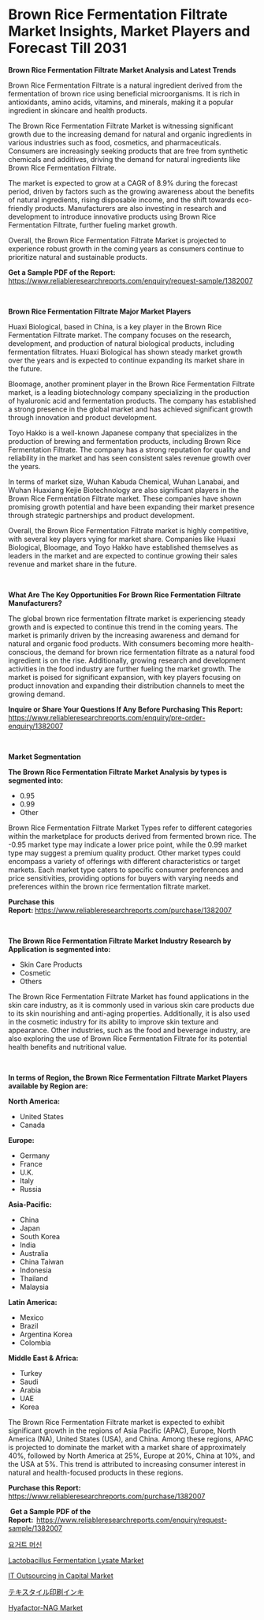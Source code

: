 <p><h1>Brown Rice Fermentation Filtrate Market Insights, Market Players and Forecast Till 2031</h1></p><p><strong>Brown Rice Fermentation Filtrate Market Analysis and Latest Trends</strong></p>
<p><p>Brown Rice Fermentation Filtrate is a natural ingredient derived from the fermentation of brown rice using beneficial microorganisms. It is rich in antioxidants, amino acids, vitamins, and minerals, making it a popular ingredient in skincare and health products.</p><p>The Brown Rice Fermentation Filtrate Market is witnessing significant growth due to the increasing demand for natural and organic ingredients in various industries such as food, cosmetics, and pharmaceuticals. Consumers are increasingly seeking products that are free from synthetic chemicals and additives, driving the demand for natural ingredients like Brown Rice Fermentation Filtrate.</p><p>The market is expected to grow at a CAGR of 8.9% during the forecast period, driven by factors such as the growing awareness about the benefits of natural ingredients, rising disposable income, and the shift towards eco-friendly products. Manufacturers are also investing in research and development to introduce innovative products using Brown Rice Fermentation Filtrate, further fueling market growth.</p><p>Overall, the Brown Rice Fermentation Filtrate Market is projected to experience robust growth in the coming years as consumers continue to prioritize natural and sustainable products.</p></p>
<p><strong>Get a Sample PDF of the Report:&nbsp;</strong> <a href="https://www.reliableresearchreports.com/enquiry/request-sample/1382007">https://www.reliableresearchreports.com/enquiry/request-sample/1382007</a></p>
<p>&nbsp;</p>
<p><strong>Brown Rice Fermentation Filtrate Major Market Players</strong></p>
<p><p>Huaxi Biological, based in China, is a key player in the Brown Rice Fermentation Filtrate market. The company focuses on the research, development, and production of natural biological products, including fermentation filtrates. Huaxi Biological has shown steady market growth over the years and is expected to continue expanding its market share in the future.</p><p>Bloomage, another prominent player in the Brown Rice Fermentation Filtrate market, is a leading biotechnology company specializing in the production of hyaluronic acid and fermentation products. The company has established a strong presence in the global market and has achieved significant growth through innovation and product development.</p><p>Toyo Hakko is a well-known Japanese company that specializes in the production of brewing and fermentation products, including Brown Rice Fermentation Filtrate. The company has a strong reputation for quality and reliability in the market and has seen consistent sales revenue growth over the years.</p><p>In terms of market size, Wuhan Kabuda Chemical, Wuhan Lanabai, and Wuhan Huaxiang Kejie Biotechnology are also significant players in the Brown Rice Fermentation Filtrate market. These companies have shown promising growth potential and have been expanding their market presence through strategic partnerships and product development.</p><p>Overall, the Brown Rice Fermentation Filtrate market is highly competitive, with several key players vying for market share. Companies like Huaxi Biological, Bloomage, and Toyo Hakko have established themselves as leaders in the market and are expected to continue growing their sales revenue and market share in the future.</p></p>
<p>&nbsp;</p>
<p><strong>What Are The Key Opportunities For Brown Rice Fermentation Filtrate Manufacturers?</strong></p>
<p><p>The global brown rice fermentation filtrate market is experiencing steady growth and is expected to continue this trend in the coming years. The market is primarily driven by the increasing awareness and demand for natural and organic food products. With consumers becoming more health-conscious, the demand for brown rice fermentation filtrate as a natural food ingredient is on the rise. Additionally, growing research and development activities in the food industry are further fueling the market growth. The market is poised for significant expansion, with key players focusing on product innovation and expanding their distribution channels to meet the growing demand.</p></p>
<p><strong>Inquire or Share Your Questions If Any Before Purchasing This Report:</strong> <a href="https://www.reliableresearchreports.com/enquiry/pre-order-enquiry/1382007">https://www.reliableresearchreports.com/enquiry/pre-order-enquiry/1382007</a></p>
<p>&nbsp;</p>
<p><strong>Market Segmentation</strong></p>
<p><strong>The Brown Rice Fermentation Filtrate Market Analysis by types is segmented into:</strong></p>
<p><ul><li>0.95</li><li>0.99</li><li>Other</li></ul></p>
<p><p>Brown Rice Fermentation Filtrate Market Types refer to different categories within the marketplace for products derived from fermented brown rice. The -0.95 market type may indicate a lower price point, while the 0.99 market type may suggest a premium quality product. Other market types could encompass a variety of offerings with different characteristics or target markets. Each market type caters to specific consumer preferences and price sensitivities, providing options for buyers with varying needs and preferences within the brown rice fermentation filtrate market.</p></p>
<p><strong>Purchase this Report:&nbsp;</strong><a href="https://www.reliableresearchreports.com/purchase/1382007">https://www.reliableresearchreports.com/purchase/1382007</a></p>
<p>&nbsp;</p>
<p><strong>The Brown Rice Fermentation Filtrate Market Industry Research by Application is segmented into:</strong></p>
<p><ul><li>Skin Care Products</li><li>Cosmetic</li><li>Others</li></ul></p>
<p><p>The Brown Rice Fermentation Filtrate Market has found applications in the skin care industry, as it is commonly used in various skin care products due to its skin nourishing and anti-aging properties. Additionally, it is also used in the cosmetic industry for its ability to improve skin texture and appearance. Other industries, such as the food and beverage industry, are also exploring the use of Brown Rice Fermentation Filtrate for its potential health benefits and nutritional value.</p></p>
<p>&nbsp;</p>
<p><strong>In terms of Region, the Brown Rice Fermentation Filtrate Market Players available by Region are:</strong></p>
<p>
    <p> <strong> North America: </strong>
        <ul>
            <li>United States</li>
            <li>Canada</li>
        </ul>
        </p> 
    <p> <strong> Europe: </strong>
        <ul>
            <li>Germany</li>
            <li>France</li>
            <li>U.K.</li>
            <li>Italy</li>
            <li>Russia</li>
        </ul>
        </p> 
    <p> <strong> Asia-Pacific: </strong>
        <ul>
            <li>China</li>
            <li>Japan</li>
            <li>South Korea</li>
            <li>India</li>
            <li>Australia</li>
            <li>China Taiwan</li>
            <li>Indonesia</li>
            <li>Thailand</li>
            <li>Malaysia</li>
        </ul>
        </p> 
    <p> <strong> Latin America: </strong>
        <ul>
            <li>Mexico</li>
            <li>Brazil</li>
            <li>Argentina Korea</li>
            <li>Colombia</li>
        </ul>
        </p> 
    <p> <strong> Middle East & Africa: </strong>
        <ul>
            <li>Turkey</li>
            <li>Saudi</li>
            <li>Arabia</li>
            <li>UAE</li>
            <li>Korea</li>
        </ul>
    </p>
    </p>
<p><p>The Brown Rice Fermentation Filtrate market is expected to exhibit significant growth in the regions of Asia Pacific (APAC), Europe, North America (NA), United States (USA), and China. Among these regions, APAC is projected to dominate the market with a market share of approximately 40%, followed by North America at 25%, Europe at 20%, China at 10%, and the USA at 5%. This trend is attributed to increasing consumer interest in natural and health-focused products in these regions.</p></p>
<p><strong>Purchase this Report: </strong><a href="https://www.reliableresearchreports.com/purchase/1382007">https://www.reliableresearchreports.com/purchase/1382007</a></p>
<p>&nbsp;<strong>Get a Sample PDF of the Report:&nbsp;&nbsp;</strong><a href="https://www.reliableresearchreports.com/enquiry/request-sample/1382007">https://www.reliableresearchreports.com/enquiry/request-sample/1382007</a></p>
<p><strong></strong></p>
<p><p><a href="https://medium.com/@hershelkris/%EC%9A%94%EA%B1%B0%ED%8A%B8-%EA%B8%B0%EA%B3%84-%EC%8B%9C%EC%9E%A5-%EB%B6%84%EC%84%9D-%EA%B8%80%EB%A1%9C%EB%B2%8C-%EC%82%B0%EC%97%85-%EC%A0%84%EB%A7%9D-%EB%B0%8F-%EC%98%88%EC%B8%A1-2024%EB%85%84%EB%B6%80%ED%84%B0-2031%EB%85%84%EA%B9%8C%EC%A7%80-e23282a44c33">요거트 머신</a></p><p><a href="https://github.com/Airanohannonzb68e5pb53oc1/Market-Research-Report-List-1/blob/main/lactobacillus-fermentation-lysate-market.md">Lactobacillus Fermentation Lysate Market</a></p><p><a href="https://issuu.com/reportprime-2/docs/it-outsourcing-in-capital-market-size-2030.pptx">IT Outsourcing in Capital Market</a></p><p><a href="https://github.com/bucuel854722/Market-Research-Report-List-1/blob/main/3936726194665.md">テキスタイル印刷インキ</a></p><p><a href="https://github.com/fiixsa/Market-Research-Report-List-1/blob/main/hyafactor-nag-market.md">Hyafactor-NAG Market</a></p></p>